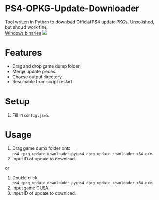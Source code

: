 # PS4-OPKG-Update-Downloader
Tool written in Python to download Official PS4 update PKGs. Unpolished, but should work fine.    
[Windows binaries](https://github.com/Sorrow446/PS4-OPKG-Update-Downloader/releases)
![](https://i.imgur.com/y2KBYoR.png)

# Features
- Drag and drop game dump folder.
- Merge update pieces.
- Choose output directory.
- Resumable from script restart.

# Setup
1. Fill in `config.json`.

# Usage
1. Drag game dump folder onto `ps4_opkg_update_downloader.py`/`ps4_opkg_update_downloader_x64.exe`.
2. Input ID of update to download.

or
1. Double click `ps4_opkg_update_downloader.py`/`ps4_opkg_update_downloader_x64.exe`.
2. Input game CUSA.
3. Input ID of update to download.
